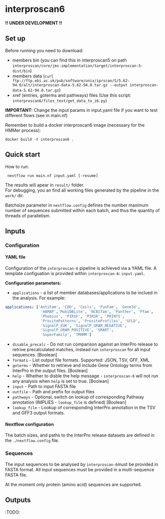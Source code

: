 # interproscan6

**!! UNDER DEVELOPMENT !!**

## Set up

Before running you need to download:
- members bin (you can find this in interproscan5 on path `interproscan/core/jms-implementation/target/interproscan-5-dist/bin`)
- members data (`curl ftp://ftp.ebi.ac.uk/pub/software/unix/iprscan/5/5.62-94.0/alt/interproscan-data-5.62-94.0.tar.gz --output interproscan-data-5.62-94.0.tar.gz`)
- xref (entries, goterms and pathways) files (Use this script: `interproscan6/files_test/get_data_to_i6.py`)

**IMPORTANT:** Change the input params in input.yaml file if you want to test different flows (see in main.nf)

Remember to build a docker interproscan6 image (necessary for the HMMer process):

    docker build -t interproscan6 .

## Quick start

How to run:

     nextflow run main.nf input.yaml [-resume]

The results will apear in `result/` folder.  
For debugging, you an find all working files generated by the pipeline in the `work/` dir.

Batchsize parameter in `nextflow.config` defines the number maximum number of sequences submitted within each batch, and thus the quantity of threads of parallelism.

## Inputs

### Configuration

#### YAML file

Configuration of the `interproscan-6` pipeline is achieved via a YAML file. A template configuation is provided within `interproscan-6`: `input.yaml`.

**Configuration parameters:**

* `applications` - a list of member databases/applications to be inclued in the analysis. For example:

```yaml
applications: ['AntiFam', 'CDD', 'Coils', 'FunFam', 'Gene3d',
                'HAMAP','MobiDBLite', 'NCBIfam', 'Panther', 'Pfam',
                'Phobius', 'PIRSF', 'PIRSR', 'PRINTS',
                'PrositePatterns', 'PrositeProfiles', 'SFLD',
                'SignalP_EUK', 'SignalP_GRAM_NEGATIVE',
                'SignalP_GRAM_POSITIVE', 'SMART',
                'SuperFamily', 'TMHMM']
```

* `disable_precalc` - Do not run comparison against an InterPro release to retrive precalculated matches, instead run `interproscan` for all input sequences. [Boolean]
* `formats` - List output file formats. Supported: JSON, TSV, GFF, XML
* `goterms` - Whether to retrieve and include Gene Ontology terms from InterPro in the output files. [Boolean]
* `help` - Whether to disble the help message - `interproscan-6` will not run any analysis when `help` is set to true. [Boolean]
* `input` - Path to input FASTA file
* `outfile` - Path and prefix for output files
* `pathways` - Optional, switch on lookup of corresponding Pathway annotation (IMPLIES - `lookup_file` is defined) [Boolean]
* `lookup_file` - Lookup of corresponding InterPro annotation in the TSV and GFF3 output formats.

#### Nextflow configuration

The batch sizes, and paths to the InterPro release datasets are defined in the `./nextflow.config` file. 

### Sequences

The input sequences to be analysed by `interproscan-6`must be provided in FASTA format. All input sequences must be provided in a multi-sequence FASTA file.

At the moment only protein (amino acid) sequences are supported.

## Outputs

:TODO:

